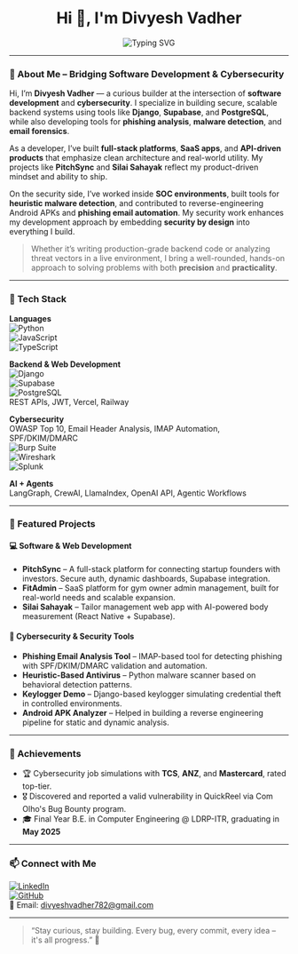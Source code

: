 <h1 align="center">Hi 👋, I'm Divyesh Vadher</h1>

<p align="center">
  <img src="https://readme-typing-svg.demolab.com?font=Fira+Code&size=22&pause=1000&center=true&width=435&lines=Software+Developer+%7C+Cybersecurity+Analyst;Secure+Web+Apps+%7C+Malware+Detection;AI-Powered+Projects+%7C+Real-World+Tools;Always+Learning+%7C+Always+Building" alt="Typing SVG" />
</p>

---

### 👋 About Me – Bridging Software Development & Cybersecurity

Hi, I’m **Divyesh Vadher** — a curious builder at the intersection of **software development** and **cybersecurity**. I specialize in building secure, scalable backend systems using tools like **Django**, **Supabase**, and **PostgreSQL**, while also developing tools for **phishing analysis**, **malware detection**, and **email forensics**.

As a developer, I’ve built **full-stack platforms**, **SaaS apps**, and **API-driven products** that emphasize clean architecture and real-world utility. My projects like **PitchSync** and **Silai Sahayak** reflect my product-driven mindset and ability to ship.

On the security side, I’ve worked inside **SOC environments**, built tools for **heuristic malware detection**, and contributed to reverse-engineering Android APKs and **phishing email automation**. My security work enhances my development approach by embedding **security by design** into everything I build.

> Whether it’s writing production-grade backend code or analyzing threat vectors in a live environment, I bring a well-rounded, hands-on approach to solving problems with both **precision** and **practicality**.

---

### 🧰 Tech Stack

**Languages**  
![Python](https://img.shields.io/badge/-Python-05122A?style=flat&logo=python)  
![JavaScript](https://img.shields.io/badge/-JavaScript-05122A?style=flat&logo=javascript)  
![TypeScript](https://img.shields.io/badge/-TypeScript-05122A?style=flat&logo=typescript)

**Backend & Web Development**  
![Django](https://img.shields.io/badge/-Django-05122A?style=flat&logo=django)  
![Supabase](https://img.shields.io/badge/-Supabase-05122A?style=flat&logo=supabase)  
![PostgreSQL](https://img.shields.io/badge/-PostgreSQL-05122A?style=flat&logo=postgresql)  
REST APIs, JWT, Vercel, Railway

**Cybersecurity**  
OWASP Top 10, Email Header Analysis, IMAP Automation, SPF/DKIM/DMARC  
![Burp Suite](https://img.shields.io/badge/-Burp%20Suite-05122A?style=flat&logo=burpsuite)  
![Wireshark](https://img.shields.io/badge/-Wireshark-05122A?style=flat&logo=wireshark)  
![Splunk](https://img.shields.io/badge/-Splunk-05122A?style=flat&logo=splunk)

**AI + Agents**  
LangGraph, CrewAI, LlamaIndex, OpenAI API, Agentic Workflows

---

### 🚀 Featured Projects

#### 💻 Software & Web Development
- **PitchSync** – A full-stack platform for connecting startup founders with investors. Secure auth, dynamic dashboards, Supabase integration.
- **FitAdmin** – SaaS platform for gym owner admin management, built for real-world needs and scalable expansion.
- **Silai Sahayak** – Tailor management web app with AI-powered body measurement (React Native + Supabase).

#### 🔐 Cybersecurity & Security Tools
- **Phishing Email Analysis Tool** – IMAP-based tool for detecting phishing with SPF/DKIM/DMARC validation and automation.
- **Heuristic-Based Antivirus** – Python malware scanner based on behavioral detection patterns.
- **Keylogger Demo** – Django-based keylogger simulating credential theft in controlled environments.
- **Android APK Analyzer** – Helped in building a reverse engineering pipeline for static and dynamic analysis.

---

### 🏅 Achievements

- 🏆 Cybersecurity job simulations with **TCS**, **ANZ**, and **Mastercard**, rated top-tier.
- 🎖️ Discovered and reported a valid vulnerability in QuickReel via Com Olho's Bug Bounty program.
- 🎓 Final Year B.E. in Computer Engineering @ LDRP-ITR, graduating in **May 2025**

---

### 📫 Connect with Me

[![LinkedIn](https://img.shields.io/badge/-LinkedIn-0072b1?style=flat&logo=linkedin)](https://linkedin.com/in/imdivyeshvadher)  
[![GitHub](https://img.shields.io/badge/-GitHub-181717?style=flat&logo=github)](https://github.com/divyeshvadher)  
📧 Email: divyeshvadher782@gmail.com

---

> “Stay curious, stay building. Every bug, every commit, every idea – it's all progress.” 🚀
